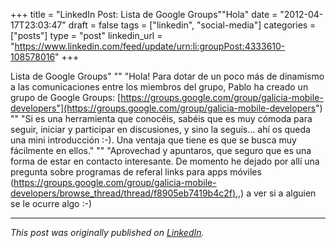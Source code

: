 +++
title = "LinkedIn Post: Lista de Google Groups""Hola"
date = "2012-04-17T23:03:47"
draft = false
tags = ["linkedin", "social-media"]
categories = ["posts"]
type = "post"
linkedin_url = "https://www.linkedin.com/feed/update/urn:li:groupPost:4333610-108578016"
+++

Lista de Google Groups"
""
"Hola! Para dotar de un poco más de dinamismo a las comunicaciones entre los miembros del grupo, Pablo ha creado un grupo de Google Groups: [https://groups.google.com/group/galicia-mobile-developers"](https://groups.google.com/group/galicia-mobile-developers")
""
"Si es una herramienta que conocéis, sabéis que es muy cómoda para seguir, iniciar y participar en discusiones, y sino la seguís... ahí os queda una mini introducción :-). Una ventaja que tiene es que se busca muy fácilmente en ellos."
""
"Aprovechad y apuntaros, que seguro que es una forma de estar en contacto interesante. De momento he dejado por allí una pregunta sobre programas de referal links para apps móviles ([https://groups.google.com/group/galicia-mobile-developers/browse_thread/thread/f8905eb7419b4c2f),](https://groups.google.com/group/galicia-mobile-developers/browse_thread/thread/f8905eb7419b4c2f),) a ver si a alguien se le ocurre algo :-)

---

*This post was originally published on [LinkedIn](https://www.linkedin.com/in/adrianmoreno/recent-activity/all/).*